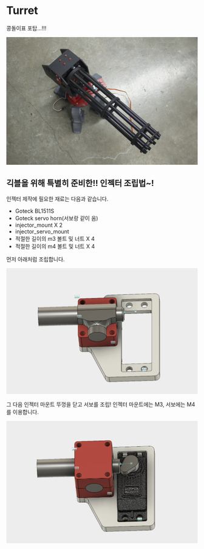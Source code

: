 # Turret

콩돌이표 포탑...!!!

![Turret image](https://github.com/KongdoleProduction/Turret/blob/master/_MG_7731.jpg)

## 긱블을 위해 특별히 준비한!! 인젝터 조립법~!

인젝터 제작에 필요한 재료는 다음과 같습니다.

* Goteck BL1511S
* Goteck servo horn(서보랑 같이 옴)
* injector_mount X 2
* injector_servo_mount
* 적절한 길이의 m3 볼트 및 너트 X 4
* 적절한 길이의 m4 볼트 및 너트 X 4

먼저 아래처럼 조립합니다.

![injector_assembly_0](https://github.com/KongdoleProduction/Turret/blob/master/instructions/injector_instruction_0.PNG)

그 다음 인젝터 마운트 뚜껑을 닫고 서보를 조립! 인젝터 마운트에는 M3, 서보에는 M4를 이용합니다.

![injector_assembly_1](https://github.com/KongdoleProduction/Turret/blob/master/instructions/injector_instruction_1.PNG)
